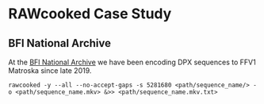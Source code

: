 # RAWcooked Case Study  

## BFI National Archive  


At the [BFI National Archive](https://www.bfi.org.uk/bfi-national-archive) we have been encoding DPX sequences to FFV1 Matroska since late 2019.  

```
rawcooked -y --all --no-accept-gaps -s 5281680 <path/sequence_name/> -o <path/sequence_name.mkv> &>> <path/sequence_name.mkv.txt>
```
